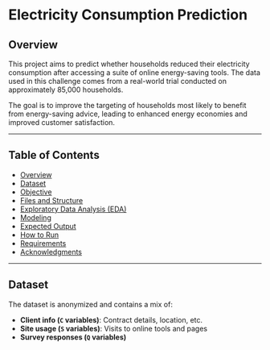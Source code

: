 # Electricity Consumption Prediction

## Overview

This project aims to predict whether households reduced their electricity consumption after accessing a suite of online energy-saving tools. The data used in this challenge comes from a real-world trial conducted on approximately 85,000 households.

The goal is to improve the targeting of households most likely to benefit from energy-saving advice, leading to enhanced energy economies and improved customer satisfaction.

---

## Table of Contents

- [Overview](#overview)
- [Dataset](#dataset)
- [Objective](#objective)
- [Files and Structure](#files-and-structure)
- [Exploratory Data Analysis (EDA)](#exploratory-data-analysis-eda)
- [Modeling](#modeling)
- [Expected Output](#expected-output)
- [How to Run](#how-to-run)
- [Requirements](#requirements)
- [Acknowledgments](#acknowledgments)

---

## Dataset

The dataset is anonymized and contains a mix of:
- **Client info (`C` variables)**: Contract details, location, etc.
- **Site usage (`S` variables)**: Visits to online tools and pages
- **Survey responses (`Q` variables)**
